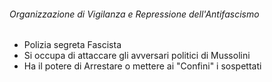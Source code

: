 ###### Organizzazione di Vigilanza e Repressione dell'Antifascismo
- Polizia segreta Fascista
- Si occupa di attaccare gli avversari politici di Mussolini
- Ha il potere di Arrestare o mettere ai "Confini" i sospettati